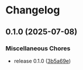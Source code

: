 # Changelog

## 0.1.0 (2025-07-08)


### Miscellaneous Chores

* release 0.1.0 ([3b5a69e](https://github.com/inskribe/schemer/commit/3b5a69eb442686e1bc7c9d8264c139a74ce994d1))
